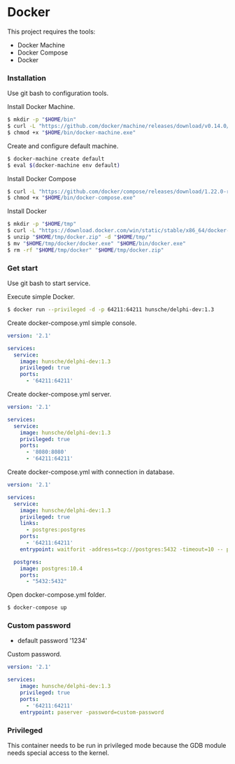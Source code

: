 # Docker

This project requires the tools:
  
  - Docker Machine
  - Docker Compose
  - Docker

### Installation

Use git bash to configuration tools.

Install Docker Machine.

```sh
$ mkdir -p "$HOME/bin"
$ curl -L "https://github.com/docker/machine/releases/download/v0.14.0//docker-machine-Windows-x86_64.exe" > "$HOME/bin/docker-machine.exe"
$ chmod +x "$HOME/bin/docker-machine.exe"
```

Create and configure default machine.

```sh
$ docker-machine create default
$ eval $(docker-machine env default)
```

Install Docker Compose

```sh
$ curl -L "https://github.com/docker/compose/releases/download/1.22.0-rc1/docker-compose-Windows-x86_64.exe" > "$HOME/bin/docker-compose.exe"
$ chmod +x "$HOME/bin/docker-compose.exe"
```

Install Docker

```sh
$ mkdir -p "$HOME/tmp"
$ curl -L "https://download.docker.com/win/static/stable/x86_64/docker-17.09.0-ce.zip" > "$HOME/tmp/docker.zip"
$ unzip "$HOME/tmp/docker.zip" -d "$HOME/tmp/"
$ mv "$HOME/tmp/docker/docker.exe" "$HOME/bin/docker.exe"
$ rm -rf "$HOME/tmp/docker" "$HOME/tmp/docker.zip"
```

### Get start

Use git bash to start service.

Execute simple Docker.

```sh
$ docker run --privileged -d -p 64211:64211 hunsche/delphi-dev:1.3
```

Create docker-compose.yml simple console.

```yml
version: '2.1'

services:
  service:
    image: hunsche/delphi-dev:1.3
    privileged: true
    ports:
      - '64211:64211'
```

Create docker-compose.yml server.

```yml
version: '2.1'

services:
  service:
    image: hunsche/delphi-dev:1.3
    privileged: true
    ports:
      - '8080:8080'
      - '64211:64211'
```

Create docker-compose.yml with connection in database.

```yml
version: '2.1'

services:
  service:
    image: hunsche/delphi-dev:1.3
    privileged: true
    links:
      - postgres:postgres
    ports:
      - '64211:64211'
    entrypoint: waitforit -address=tcp://postgres:5432 -timeout=10 -- paserver -password=1234

  postgres:
    image: postgres:10.4
    ports:
      - "5432:5432"
```

Open docker-compose.yml folder.

```sh
$ docker-compose up
```

### Custom password

  - default password '1234'

Custom password.

```yml
version: '2.1'

services:
    image: hunsche/delphi-dev:1.3
    privileged: true
    ports:
      - '64211:64211'
    entrypoint: paserver -password=custom-password
```

### Privileged 

This container needs to be run in privileged mode because the GDB module needs special access to the kernel.